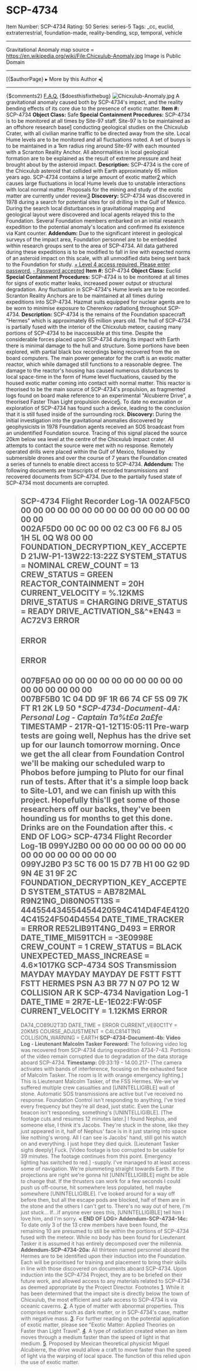 # SCP-4734
Item Number: SCP-4734
Rating: 50
Series: series-5
Tags: _cc, euclid, extraterrestrial, foundation-made, reality-bending, scp, temporal, vehicle

---

Gravitational Anomaly map source = <https://en.wikipedia.org/wiki/File:Chicxulub-Anomaly.jpg>
Image is Public Domain
* * *
[{$authorPage} ▸ More by this Author ◂]
* * *
{$comments2}
[F.A.Q.](https://scp-wiki.wikidot.com/component:info-ayers)
{$doesthisfixthebug}
![Chicxulub-Anomaly.jpg](https://scp-wiki.wdfiles.com/local--files/scp-4734/Chicxulub-Anomaly.jpg)
A gravitational anomaly caused both by SCP-4734's impact, and the reality bending effects of its core due to the presence of exotic matter.
**Item #:** SCP-4734
**Object Class:** Safe
**Special Containment Procedures:** SCP-4734 is to be monitored at all times by Site-97 staff. Site-97 is to be maintained as an offshore research base[1](javascript:;) conducting geological studies on the Chicxulub Crater, with all civilian marine traffic to be directed away from the site. Local Hume levels are to be monitored and all fluctuations noted.
A set of buoys is to be maintained in a 1km radius ring around Site-97 with each mounted with a Scranton Reality Anchor. All abnormalities in local geological formation are to be explained as the result of extreme pressure and heat brought about by the asteroid impact.
**Description:** SCP-4734 is the core of the Chicxulub asteroid that collided with Earth approximately 65 million years ago. SCP-4734 contains a large amount of exotic matter[2](javascript:;) which causes large fluctuations in local Hume levels due to unstable interactions with local normal matter. Proposals for the mining and study of the exotic matter are currently under review[3](javascript:;)
**Discovery:** SCP-4734 was discovered in 1978 during a search for potential sites for oil drilling in the Gulf of Mexico. During the search local disturbances in gravitational mapping and geological layout were discovered and local agents relayed this to the Foundation. Several Foundation members embarked on an initial research expedition to the potential anomaly's location and confirmed its existence via Kant counter.
**Addendum:** Due to the significant interest in geological surveys of the impact area, Foundation personnel are to be embedded within research groups sent to the area of SCP-4734. All data gathered during these expeditions is to be modified to fall in line with expected norms of an asteroid impact on this scale, with all unmodified data being sent back to the Foundation for study.
[\+ Level 4 access required. Please enter password.](javascript:;)
[\- Password accepted](javascript:;)
**Item #:** SCP-4734
**Object Class:** Euclid
**Special Containment Procedures:** SCP-4734 is to be monitored at all times for signs of exotic matter leaks, increased power output or structural degradation. Any fluctuation in SCP-4734's Hume levels are to be recorded. Scranton Reality Anchors are to be maintained at all times during expeditions into SCP-4734. Hazmat suits equipped for nuclear agents are to be worn to minimise exposure to Cherenkov radiation[4](javascript:;) throughout SCP-4734.
**Description:** SCP-4734 is the remains of the Foundation spacecraft "Hermes" which is approximately 65 million years old. The hull of SCP-4734 is partially fused with the interior of the Chicxulub meteor, causing many portions of SCP-4734 to be inaccessible at this time. Despite the considerable forces placed upon SCP-4734 during its impact with Earth there is minimal damage to the hull and structure. Some portions have been explored, with partial black box recordings being recovered from the on board computers.
The main power generator for the craft is an exotic matter reactor, which while damaged still functions to a reasonable degree. The damage to the reactor's housing has caused numerous disturbances to local space-time in the form of Hume level fluctuations, caused by the housed exotic matter coming into contact with normal matter.
This reactor is theorised to be the main source of SCP-4734's propulsion, as fragmented logs found on board make reference to an experimental "Alcubierre Drive", a theorised Faster Than Light propulsion device[5](javascript:;). To date no excavation or exploration of SCP-4734 has found such a device, leading to the conclusion that it is still fused inside of the surrounding rock.
**Discovery:** During the initial investigation into the gravitational anomalies discovered by geophysicists in 1978 Foundation agents received an SOS broadcast from an unidentified Foundation source. Tracing of this signal placed the source 20km below sea level at the centre of the Chicxulub impact crater. All attempts to contact the source were met with no response.
Remotely operated drills were placed within the Gulf of Mexico, followed by submersible drones and over the course of 7 years the Foundation created a series of tunnels to enable direct access to SCP-4734.
**Addendum:** The following documents are transcripts of recorded transmissions and recovered documents from SCP-4734. Due to the partially fused state of SCP-4734 most documents are corrupted.
> **SCP-4734 Flight Recorder Log-1A**
> 002AF5C0 00 00 00 00 00 00 00 00 00 00 00 00 00 00 00 00  
>  002AF5D0 00 0C 00 00 02 C3 00 F6 8J 05 1H 5L 0Q W8 00 00
> FOUNDATION_DECRYPTION_KEY_ACCEPTED
> 21JW-P1-13W22:13:22Z
> SYSTEM_STATUS = NOMINAL
> CREW_COUNT = 13
> CREW_STATUS = GREEN
> REACTOR_CONTAINMENT = 20H
> CURRENT_VELOCITY = %.12KMS
> DRIVE_STATUS = CHARGING
> DRIVE_STATUS = READY
> DRIVE_ACTIVATION_S&^*EN43 = AC72V3
> ERROR  
> ---  
> ERROR  
> ---  
> ERROR  
> ---  
> 007BF5A0 00 00 00 00 00 00 00 00 00 00 00 00 00 00 00 00  
>  007BF5B0 1C 04 DD 9F 1R 66 74 CF 5S 09 7K FT R1 2K L9 50
> **SCP-4734-Document-4A: Personal Log - Captain Ta%*t£a 2a£fe**
> TIMESTAMP - 217R-Q1-12T15:05:11
> Pre-warp tests are going well, Nephus has the drive set up for our launch tomorrow morning. Once we get the all clear from Foundation Control we'll be making our scheduled warp to Phobos before jumping to Pluto for our final run of tests.
> After that it's a simple loop back to Site-L01, and we can finish up with this project. Hopefully this'll get some of those researchers off our backs, they've been hounding us for months to get this done.
> Drinks are on the Foundation after this.
> **< END OF LOG>**
> **SCP-4734 Flight Recorder Log-1B**
> 099YJ2B0 00 00 00 00 00 00 00 00 00 00 00 00 00 00 00 00  
>  099YJ2B0 P3 5C T6 00 15 D7 7B H1 00 G2 9D 9N 4E 31 9F 2C
> FOUNDATION_DECRYPTION_KEY_ACCEPTED
> SYSTEM_STATUS = AB782MAL
> R9N21NG_DI80NO5T13S = 444554434554454420594C414D4F4E41204C41524F504D4554
> DATE_TIME_TRACKER = ERROR
> RE52LIB91T4NG_D493 = ERROR
> DATE_TIME_MI591TCH = -3E0998E
> CREW_COUNT = 1
> CREW_STATUS = BLACK
> UNEXPECTED_MASS_INCREASE = 4.6×1017KG
> **SCP-4734 SOS Transmission**
> **MAYDAY MAYDAY MAYDAY**
> DE FSTT FSTT FSTT
> HERMES PSN A3 BR 77 N 07 PO 12 W
> COLLISION
> AR K
> **SCP-4734 Navigation Log-1**
> DATE_TIME = 2R7E-LE-1E022:FW:05F
> CURRENT_VELOCITY = 1.12KMS
> ERROR  
> ---  
> DA74_CO89U2T3D
> DATE_TIME = ERROR
> CURRENT_VE80C1TY = 20KMS
> COURSE_ADJUSTMENT = C4LC814T1NG
> COLLISION_WARNING = EARTH
> **SCP-4734-Document-4b: Video Log - Lieutenant Malcolm Tasker**
> **Foreword:** The following video log was recovered from SCP-4734 during expedition 4734-7-43. Portions of the video remain corrupted due to degradation of the data storage aboard SCP-4734.
> **Timestamp:** 09:33:19 - 14.00.217-
> [The camera activates with bands of interference, focusing on the exhausted face of Malcolm Tasker. The room is lit with orange emergency lighting.]
> This is Lieutenant Malcolm Tasker, of the FSS Hermes. We-we've suffered multiple crew casualties and [UNINTELLIGIBLE] wall of stone. Automatic SOS transmissions are active but I've received no response. Foundation Control isn't responding to anything, I've tried every frequency but they're all dead, just static. Even the Lunar beacon isn't responding, something's [UNINTELLIGIBLE].
> [The footage cuts and resumes 12 minutes later.]
> I found Nephus, and someone else, I think it's Jacobs. They're stuck in the stone, like they just appeared in it, half of Nephus' face is in it just staring into space like nothing's wrong. All I can see is Jacobs' hand, still got his watch on and everything. I just hope they died quick.
> [Lieutenant Tasker sighs deeply]
> Fuck.
> [Video footage is too corrupted to be usable for 39 minutes. The footage continues from this point. Emergency lighting has switched to red.]
> -supply. I've managed to at least access some of navigation. We're plummeting straight towards Earth. If the projections are right we're gonna hit [UNINTELLIGIBLE] might be able to change that. If the thrusters can work for a few seconds I could push us off-course, hit somewhere less populated, hell maybe somewhere [UNINTELLIGIBLE].
> I've looked around for a way off before then, but all the escape pods are blocked, half of them are in the stone and the others I can't get to. There's no way out of here, I'm just stuck…
> If…if anyone ever sees this, [UNINTELLIGIBLE] tell him I love him, and I'm sorry.
> **< END OF LOG>**
**Addendum-SCP-4734-14c:** To date only 3 of the 13 crew members have been found, the remaining 10 are presumed to still be within the portions of SCP-4734 fused with the meteor. While no body has been found for Lieutenant Tasker it is assumed it has entirely decomposed over the millennia.
**Addendum-SCP-4734-20a:** All thirteen named personnel aboard the Hermes are to be identified upon their induction into the Foundation. Each will be prioritised for training and placement to bring their skills in line with those discovered on documents aboard SCP-4734. Upon induction into the SCP-4734 Project, they are to be briefed on their future work, and allowed access to any materials related to SCP-4734 as deemed appropriate by the Project Director.
Footnotes
[1](javascript:;). While it has been determined that the impact site is directly below the town of Chicxulub, the most efficient and safe access to SCP-4734 is via oceanic caverns.
[2](javascript:;). A type of matter with abnormal properties. This comprises matter such as dark matter, or in SCP-4734's case, matter with negative mass.
[3](javascript:;). For further reading on the potential application of exotic matter, please see "Exotic Matter: Applied Theories on Faster than Light Travel".
[4](javascript:;). A type of radiation created when an item moves through a medium faster than the speed of light in that medium.
[5](javascript:;). Proposed by Mexican theoretical physicist Miguel Alcubierre, the drive would allow a craft to move faster than the speed of light via the warping of local space. The function of this relied upon the use of exotic matter.